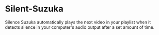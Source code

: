 # Silent-Suzuka
Silence Suzuka automatically plays the next video in your playlist when it detects silence in your computer's audio output after a set amount of time.
